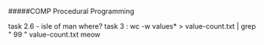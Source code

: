 #####COMP Procedural Programming

task 2.6 - isle of man where?
task 3 : wc -w values* > value-count.txt | grep " 99 " value-count.txt
meow
